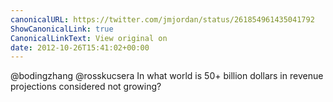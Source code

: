 ```yaml
---
canonicalURL: https://twitter.com/jmjordan/status/261854961435041792
ShowCanonicalLink: true
CanonicalLinkText: View original on
date: 2012-10-26T15:41:02+00:00
---
```

@bodingzhang @rosskucsera In what world is 50+ billion dollars in revenue projections considered not growing?